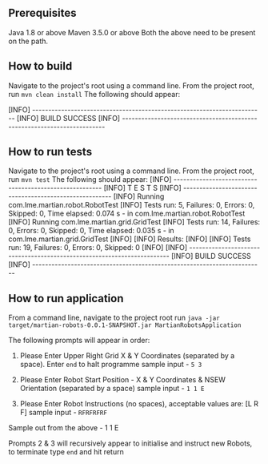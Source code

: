 Prerequisites
-------------
Java 1.8 or above
Maven 3.5.0 or above
Both the above need to be present on the path.

How to build
------------
Navigate to the project's root using a command line.
From the project root, run `mvn clean install`
The following should appear:

[INFO] ------------------------------------------------------------------------
[INFO] BUILD SUCCESS
[INFO] ------------------------------------------------------------------------

How to run tests
----------------
Navigate to the project's root using a command line.
From the project root, run `mvn test`
The following should appear:
[INFO] -------------------------------------------------------
[INFO]  T E S T S
[INFO] -------------------------------------------------------
[INFO] Running com.lme.martian.robot.RobotTest
[INFO] Tests run: 5, Failures: 0, Errors: 0, Skipped: 0, Time elapsed: 0.074 s - in com.lme.martian.robot.RobotTest
[INFO] Running com.lme.martian.grid.GridTest
[INFO] Tests run: 14, Failures: 0, Errors: 0, Skipped: 0, Time elapsed: 0.035 s - in com.lme.martian.grid.GridTest
[INFO] 
[INFO] Results:
[INFO] 
[INFO] Tests run: 19, Failures: 0, Errors: 0, Skipped: 0
[INFO] 
[INFO] ------------------------------------------------------------------------
[INFO] BUILD SUCCESS
[INFO] ------------------------------------------------------------------------

How to run application
-----------------------
From a command line,  navigate to the project root
run `java -jar target/martian-robots-0.0.1-SNAPSHOT.jar MartianRobotsApplication`

The following prompts will appear in order:

1) Please Enter Upper Right Grid X & Y Coordinates (separated by a space).  Enter `end` to halt programme
sample input - `5 3`

2) Please Enter Robot Start Position - X & Y Coordinates & NSEW Orientation (separated by a space)
sample input -  `1 1 E`

3) Please Enter Robot Instructions (no spaces),  acceptable values are: [L R F]
sample input - 	`RFRFRFRF`

Sample out from the above - 1 1 E

Prompts 2 & 3 will recursively appear to initialise and instruct new Robots,  to terminate type `end` and hit return
